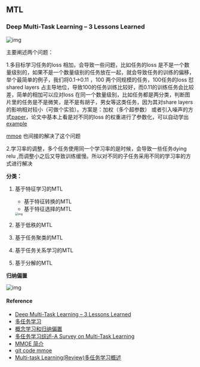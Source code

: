 ## MTL

### Deep Multi-Task Learning – 3 Lessons Learned

![img](D:\gitrep\ml_theory\ml\多任务.assets\mtl-300x248.png)



主要阐述两个问题：

1.多目标学习任务的loss 相加，会导致一些问题，比如任务的loss 是不是一个数量级别的，如果不是一个数量级别的任务放在一起，就会导致任务的训练的偏移，举个最简单的例子，我们将0.1->0.11 ，100 两个同规模的任务，100任务的loss 怼shared layers 占主导地位，导致100的任务训练比较好，而0.11的训练任务会比较差，简单的相加可以应对loss 在同一个数量级别，比如任务都是两分类，判断图片里的任务是不是微笑，是不是有胡子，男女等这类任务，因为其对share layers 的影响相对较小（可做个实验）。方案是：加权（多个超参数） 或者引入噪声的方式[paper](https://arxiv.org/abs/1705.07115)，论文中基本上看是对不同的loss 的权重进行了参数化，可以自动学出[example](https://github.com/yaringal/multi-task-learning-example)

[mmoe](https://zhuanlan.zhihu.com/p/55752344?edition=yidianzixun&utm_source=yidianzixun&yidian_docid=0LC8kTgk) 也间接的解决了这个问题

2.学习率的调整，多个任务使用同一个学习率的是时候，会导致一些任务dying relu ,而调整小之后又导致训练缓慢。所以对不同的子任务采用不同的学习率的方式进行解决

**分类：**

1. 基于特征学习的MTL

   - 基于特征转换的MTL
   - 基于特征选择的MTL

   <img src="D:\gitrep\ml_theory\ml\多任务.assets\v2-494b6bc474d62430381259fee9ac9245_1440w.jpg" alt="img" style="zoom:50%;" />

2. 基于低秩的MTL

3. 基于任务聚类的MTL

4. 基于任务关系学习的MTL

5. 基于分解的MTL

**归纳偏置**

![img](D:\gitrep\ml_theory\ml\多任务.assets\v2-e544a36bf82fa3e20e233e0e5de06b43_720w.jpg)



#### Reference

- [Deep Multi-Task Learning – 3 Lessons Learned](https://engineering.taboola.com/deep-multi-task-learning-3-lessons-learned/)
- [多任务学习](https://blog.csdn.net/xuluohongshang/article/details/79044325)
- [概念学习和归纳偏置](https://blog.51cto.com/underthehood/590838)
- [多任务学习综述-A Survey on Multi-Task Learning](https://zhuanlan.zhihu.com/p/67524006)
- [MMOE 简介](https://zhuanlan.zhihu.com/p/55752344?edition=yidianzixun&utm_source=yidianzixun&yidian_docid=0LC8kTgk)
- [git code mmoe](https://github.com/drawbridge/keras-mmoe)
- [Multi-task Learning(Review)多任务学习概述](https://zhuanlan.zhihu.com/p/59413549)